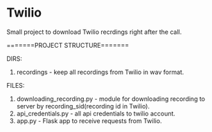 # Twilio
Small project to download Twilio recrdings right after the call.

=======PROJECT STRUCTURE=======

DIRS:

1. recordings - keep all recordings from Twilio in wav format.

FILES:

1. downloading_recording.py - module for downloading recording to server by recording_sid(recording id in Twilio).
2. api_credentials.py  - all api credentials to twilio account.
3. app.py - Flask app to receive requests from Twilio.
